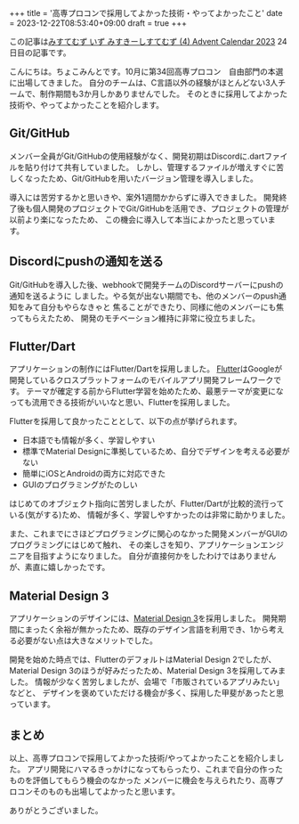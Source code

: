 +++
title = '高専プロコンで採用してよかった技術・やってよかったこと'
date = 2023-12-22T08:53:40+09:00
draft = true
+++

この記事は[みすてむず いず みすきーしすてむず (4) Advent Calendar 2023](https://adventar.org/calendars/8652) 24日目の記事です。

こんにちは。ちょこみんとです。10月に第34回高専プロコン　自由部門の本選に出場してきました。
自分のチームは、C言語以外の経験がほとんどない3人チームで、制作期間も3か月しかありませんでした。
そのときに採用してよかった技術や、やってよかったことを紹介します。

## Git/GitHub

メンバー全員がGit/GitHubの使用経験がなく、開発初期はDiscordに.dartファイルを貼り付けて共有していました。
しかし、管理するファイルが増えすぐに苦しくなったため、Git/GitHubを用いたバージョン管理を導入しました。

導入には苦労するかと思いきや、案外1週間かからずに導入できました。
開発終了後も個人開発のプロジェクトでGit/GitHubを活用でき、プロジェクトの管理が以前より楽になったため、
この機会に導入して本当によかったと思っています。

## Discordにpushの通知を送る

Git/GitHubを導入した後、webhookで開発チームのDiscordサーバーにpushの通知を送るように
しました。やる気が出ない期間でも、他のメンバーのpush通知をみて自分もやらなきゃと
焦ることができたり、同様に他のメンバーにも焦ってもらえたため、
開発のモチベーション維持に非常に役立ちました。

## Flutter/Dart

アプリケーションの制作にはFlutter/Dartを採用しました。
[Flutter](https://flutter.dev/)はGoogleが開発しているクロスプラットフォームのモバイルアプリ開発フレームワークです。
テーマが確定する前からFlutter学習を始めたため、最悪テーマが変更になっても流用できる技術がいいなと思い、Flutterを採用しました。

Flutterを採用して良かったこととして、以下の点が挙げられます。

- 日本語でも情報が多く、学習しやすい
- 標準でMaterial Designに準拠しているため、自分でデザインを考える必要がない
- 簡単にiOSとAndroidの両方に対応できた
- GUIのプログラミングがたのしい

はじめてのオブジェクト指向に苦労しましたが、Flutter/Dartが比較的流行っている(気がする)ため、
情報が多く、学習しやすかったのは非常に助かりました。

また、これまでにさほどプログラミングに関心のなかった開発メンバーがGUIのプログラミングにはじめて触れ、
その楽しさを知り、アプリケーションエンジニアを目指すようになりました。
自分が直接何かをしたわけではありませんが、素直に嬉しかったです。

## Material Design 3

アプリケーションのデザインには、[Material Design 3](https://material.io/design)を採用しました。
開発期間にまったく余裕が無かったため、既存のデザイン言語を利用でき、1から考える必要がない点は大きなメリットでした。

開発を始めた時点では、FlutterのデフォルトはMaterial Design 2でしたが、
Material Design 3のほうが好みだったため、Material Design 3を採用してみました。
情報が少なく苦労しましたが、会場で「市販されているアプリみたい」などと、
デザインを褒めていただける機会が多く、採用した甲斐があったと思っています。

## まとめ

以上、高専プロコンで採用してよかった技術/やってよかったことを紹介しました。
アプリ開発にハマるきっかけになってもらったり、これまで自分の作ったものを評価してもらう機会のなかった
メンバーに機会を与えられたり、高専プロコンそのものも出場してよかったと思います。

ありがとうございました。
